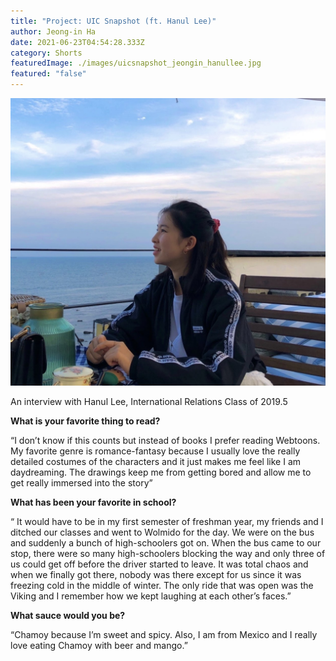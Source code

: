 ```yaml
---
title: "Project: UIC Snapshot (ft. Hanul Lee)"
author: Jeong-in Ha
date: 2021-06-23T04:54:28.333Z
category: Shorts
featuredImage: ./images/uicsnapshot_jeongin_hanullee.jpg
featured: "false"
---
```

![](images/uicsnapshot_jeongin_hanullee.jpg)

<!--StartFragment-->

An interview with Hanul Lee, International Relations Class of 2019.5



**What is your favorite thing to read?**

“I don’t know if this counts but instead of books I prefer reading Webtoons. My favorite genre is romance-fantasy because I usually love the really detailed costumes of the characters and it just makes me feel like I am daydreaming. The drawings keep me from getting bored and allow me to get really immersed into the story”



**What has been your favorite in school?**

“ It would have to be in my first semester of freshman year, my friends and I ditched our classes and went to Wolmido for the day. We were on the bus and suddenly a bunch of high-schoolers got on. When the bus came to our stop, there were so many high-schoolers blocking the way and only three of us could get off before the driver started to leave. It was total chaos and when we finally got there, nobody was there except for us since it was freezing cold in the middle of winter. The only ride that was open was the Viking and I remember how we kept laughing at each other’s faces.”



**What sauce would you be?**

“Chamoy because I’m sweet and spicy. Also, I am from Mexico and I really love eating Chamoy with beer and mango.”

<!--EndFragment-->